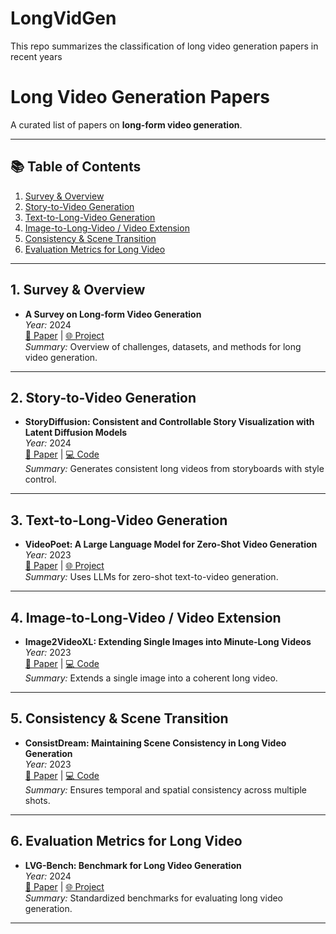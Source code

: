 # LongVidGen
This repo summarizes the classification of long video generation papers in recent years
# Long Video Generation Papers

A curated list of papers on **long-form video generation**.

---

## 📚 Table of Contents
1. [Survey & Overview](#survey--overview)
2. [Story-to-Video Generation](#story-to-video-generation)
3. [Text-to-Long-Video Generation](#text-to-long-video-generation)
4. [Image-to-Long-Video / Video Extension](#image-to-long-video--video-extension)
5. [Consistency & Scene Transition](#consistency--scene-transition)
6. [Evaluation Metrics for Long Video](#evaluation-metrics-for-long-video)

---

## 1. Survey & Overview
- **A Survey on Long-form Video Generation**  
  *Year:* 2024  
  [📄 Paper](link) | [🌐 Project](link)  
  *Summary:* Overview of challenges, datasets, and methods for long video generation.

---

## 2. Story-to-Video Generation
- **StoryDiffusion: Consistent and Controllable Story Visualization with Latent Diffusion Models**  
  *Year:* 2024  
  [📄 Paper](https://arxiv.org/abs/2401.01806) | [💻 Code](https://github.com/storydiffusion/storydiffusion)  
  *Summary:* Generates consistent long videos from storyboards with style control.

---

## 3. Text-to-Long-Video Generation
- **VideoPoet: A Large Language Model for Zero-Shot Video Generation**  
  *Year:* 2023  
  [📄 Paper](https://arxiv.org/abs/2312.14125) | [🌐 Project](https://videopoet.github.io/)  
  *Summary:* Uses LLMs for zero-shot text-to-video generation.

---

## 4. Image-to-Long-Video / Video Extension
- **Image2VideoXL: Extending Single Images into Minute-Long Videos**  
  *Year:* 2023  
  [📄 Paper](link) | [💻 Code](link)  
  *Summary:* Extends a single image into a coherent long video.

---

## 5. Consistency & Scene Transition
- **ConsistDream: Maintaining Scene Consistency in Long Video Generation**  
  *Year:* 2023  
  [📄 Paper](link) | [💻 Code](link)  
  *Summary:* Ensures temporal and spatial consistency across multiple shots.

---

## 6. Evaluation Metrics for Long Video
- **LVG-Bench: Benchmark for Long Video Generation**  
  *Year:* 2024  
  [📄 Paper](link) | [🌐 Project](link)  
  *Summary:* Standardized benchmarks for evaluating long video generation.

---
